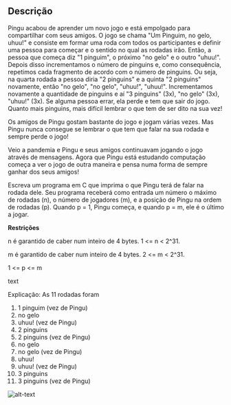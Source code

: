 ## Descrição
Pingu acabou de aprender um novo jogo e está empolgado para compartilhar com seus amigos. O jogo se chama "Um Pinguim, no gelo, uhuu!" e consiste em formar uma roda com todos os participantes e definir uma pessoa para começar e o sentido no qual as rodadas irão. Então, a pessoa que começa diz "1 pinguim", o próximo "no gelo" e o outro "uhuu!". Depois disso incrementamos o número de pinguins e, como consequência, repetimos cada fragmento de acordo com o número de pinguins. Ou seja, na quarta rodada a pessoa diria "2 pinguins" e a quinta "2 pinguins" novamente, então "no gelo", "no gelo", "uhuu!", "uhuu!". Incrementamos novamente a quantidade de pinguins e aí "3 pinguins" (3x), "no gelo" (3x), "uhuu!" (3x). Se alguma pessoa errar, ela perde e tem que sair do jogo. Quanto mais pinguins, mais difícil lembrar o que tem de ser dito na sua vez!

Os amigos de Pingu gostam bastante do jogo e jogam várias vezes. Mas Pingu nunca consegue se lembrar o que tem que falar na sua rodada e sempre perde o jogo!

Veio a pandemia e Pingu e seus amigos continuavam jogando o jogo através de mensagens. Agora que Pingu está estudando computação começa a ver o jogo de outra maneira e pensa numa forma de sempre ganhar dos seus amigos!

Escreva um programa em C que imprima o que Pingu terá de falar na rodada dele. Seu programa receberá como entrada um número o máximo de rodadas (n), o número de jogadores (m), e a posição de Pingu na ordem de rodadas (p). Quando p = 1, Pingu começa, e quando p = m, ele é o último a jogar.

**Restrições**

n é garantido de caber num inteiro de 4 bytes. 1 <= n < 2^31.

m é garantido de caber num inteiro de 4 bytes. 2 <= m < 2^31.

1 <= p <= m

text

Explicação: As 11 rodadas foram

1. 1 pinguim (vez de Pingu)
1. no gelo
1. uhuu! (vez de Pingu)
1. 2 pinguins
1. 2 pinguins (vez de Pingu)
1. no gelo
1. no gelo (vez de Pingu)
1. uhuu!
1. uhuu! (vez de Pingu)
1. 3 pinguins
1. 3 pinguins (vez de Pingu)

![alt-text]()
